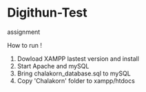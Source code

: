 # Digithun-Test
assignment

How to run !
1. Dowload XAMPP lastest version and install
2. Start Apache and mySQL
3. Bring chalakorn_database.sql to mySQL
4. Copy 'Chalakorn' folder to xampp/htdocs
